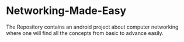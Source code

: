# Networking-Made-Easy
The Repository contains an android project about computer networking where one will find all the concepts from basic to advance easily.
